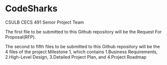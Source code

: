 # CodeSharks
CSULB CECS 491 Senior Project Team

The first file to be submitted to this Github repository will be the Request For Proposal(RFP).

The second to fifth files to be submitted to this Github repository will be the 4 files of the project Milestone 1, which contains 1.Business Requirements, 2.High-Level Design, 3.Detailed Project Plan, and 4.Project Roadmap
